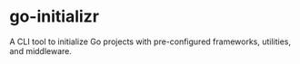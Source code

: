 # go-initializr
A CLI tool to initialize Go projects with pre-configured frameworks, utilities, and middleware.
